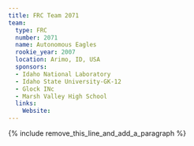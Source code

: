 ```yaml
---
title: FRC Team 2071
team:
  type: FRC
  number: 2071
  name: Autonomous Eagles
  rookie_year: 2007
  location: Arimo, ID, USA
  sponsors:
  - Idaho National Laboratory
  - Idaho State University-GK-12
  - Glock INc
  - Marsh Valley High School
  links:
    Website:
---
```


{% include remove_this_line_and_add_a_paragraph %}